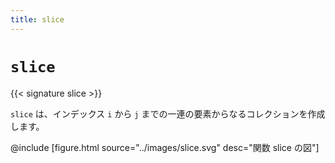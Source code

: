 ```yaml
---
title: slice
---
```


# `slice`

{{< signature slice >}}

`slice` は、インデックス `i` から `j` までの一連の要素からなるコレクションを作成します。

@include [figure.html source="../images/slice.svg" desc="関数 slice の図"]
